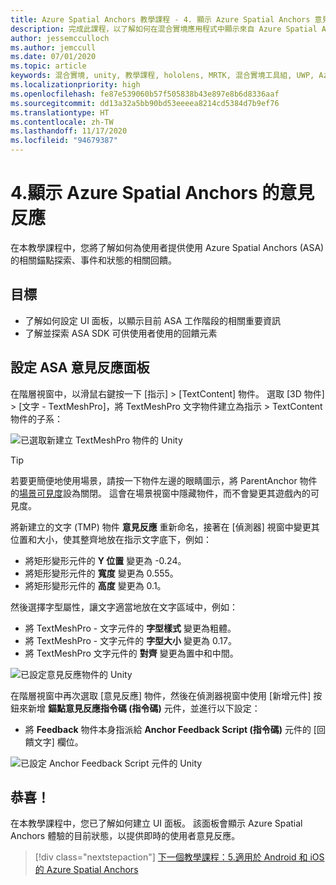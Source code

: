 ```yaml
---
title: Azure Spatial Anchors 教學課程 - 4. 顯示 Azure Spatial Anchors 意見反應
description: 完成此課程，以了解如何在混合實境應用程式中顯示來自 Azure Spatial Anchors 的意見反應。
author: jessemcculloch
ms.author: jemccull
ms.date: 07/01/2020
ms.topic: article
keywords: 混合實境, unity, 教學課程, hololens, MRTK, 混合實境工具組, UWP, Azure 空間錨點, 工作階段, 回饋元素
ms.localizationpriority: high
ms.openlocfilehash: fe87e539060b57f505838b43e897e8b6d8336aaf
ms.sourcegitcommit: dd13a32a5bb90bd53eeeea8214cd5384d7b9ef76
ms.translationtype: HT
ms.contentlocale: zh-TW
ms.lasthandoff: 11/17/2020
ms.locfileid: "94679387"
---
```

# <a name="4-displaying-feedback-from-azure-spatial-anchors"></a>4.顯示 Azure Spatial Anchors 的意見反應

在本教學課程中，您將了解如何為使用者提供使用 Azure Spatial Anchors (ASA) 的相關錨點探索、事件和狀態的相關回饋。

## <a name="objectives"></a>目標

* 了解如何設定 UI 面板，以顯示目前 ASA 工作階段的相關重要資訊
* 了解並探索 ASA SDK 可供使用者使用的回饋元素

## <a name="setting-up-asa-feedback-panel"></a>設定 ASA 意見反應面板

在階層視窗中，以滑鼠右鍵按一下 [指示] >  [TextContent] 物件。 選取 [3D 物件] >  [文字 - TextMeshPro]，將 TextMeshPro 文字物件建立為指示 > TextContent 物件的子系：

![已選取新建立 TextMeshPro 物件的 Unity](images/mr-learning-asa/asa-04-section1-step1-1.png)

> [!TIP]
> 若要更簡便地使用場景，請按一下物件左邊的眼睛圖示，將 ParentAnchor 物件的<a href="https://docs.unity3d.com/Manual/SceneVisibility.html" target="_blank">場景可見度</a>設為關閉。 這會在場景視窗中隱藏物件，而不會變更其遊戲內的可見度。

將新建立的文字 (TMP) 物件 **意見反應** 重新命名，接著在 [偵測器] 視窗中變更其位置和大小，使其整齊地放在指示文字底下，例如：

* 將矩形變形元件的 **Y 位置** 變更為 -0.24。
* 將矩形變形元件的 **寬度** 變更為 0.555。
* 將矩形變形元件的 **高度** 變更為 0.1。

然後選擇字型屬性，讓文字適當地放在文字區域中，例如：

* 將 TextMeshPro - 文字元件的 **字型樣式** 變更為粗體。
* 將 TextMeshPro - 文字元件的 **字型大小** 變更為 0.17。
* 將 TextMeshPro 文字元件的 **對齊** 變更為置中和中間。

![已設定意見反應物件的 Unity](images/mr-learning-asa/asa-04-section1-step1-2.png)

在階層視窗中再次選取 [意見反應] 物件，然後在偵測器視窗中使用 [新增元件] 按鈕來新增 **錨點意見反應指令碼 (指令碼)** 元件，並進行以下設定：

* 將 **Feedback** 物件本身指派給 **Anchor Feedback Script (指令碼)** 元件的 [回饋文字] 欄位。

![已設定 Anchor Feedback Script 元件的 Unity](images/mr-learning-asa/asa-04-section1-step1-3.png)

## <a name="congratulations"></a>恭喜！

在本教學課程中，您已了解如何建立 UI 面板。 該面板會顯示 Azure Spatial Anchors 體驗的目前狀態，以提供即時的使用者意見反應。

> [!div class="nextstepaction"]
> [下一個教學課程：5.適用於 Android 和 iOS 的 Azure Spatial Anchors](mr-learning-asa-05.md)
